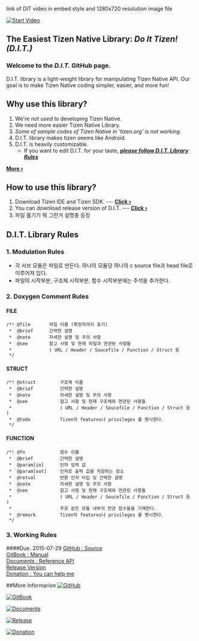 link of DIT video in embed style and 1280x720 resolution image file

[![Start Video](http://images.technewstoday.com.s3.amazonaws.com/tnt/the-new-samsung-z3-is-hitting-the-market-soon-after-the-surprising-success.jpg)](https://www.youtube.com/embed/MBfxQIz80Jk)

## The Easiest Tizen Native Library: *Do It Tizen! (D.I.T.)*
### Welcome to the *D.I.T.* GitHub page.
D.I.T. library is a light-weight library for manipulating Tizen Native API. Our goal is to make Tizen Native coding simpler, easier, and more fun!  

## Why use this library?
1. We're *not used to* developing Tizen Native.
2. We need more easier Tizen Native Library.
3. _Some of sample codes of Tizen Native in 'tizen.org' is not working._
3. D.I.T. library makes tizen seems like Android.
8. D.I.T. is heavily customizable.
	* If you want to edit D.I.T. for your taste, [***please follow D.I.T. Library Rules***][2]

**[More ›][2]**


## How to use this library?
1. Download Tizen IDE and Tizen SDK. --- **[Click ›](https://developer.tizen.org/development/tools/download)**
2. You can download release version of D.I.T. --- **[Click ›][4]**
3. 파일 옮기기 뭐 그런거 설명충 등장


## D.I.T. Library Rules
### 1. Modulation Rules
* 각 서브 모듈은 파일로 만든다. 하나의 모듈당 하나의 c source file과 head file로 이루어져 있다.
* 파일의 시작부분, 구조체 시작부분, 함수 시작부분에는 주석을 추가한다.

### 2. Doxygen Comment Rules
#### FILE
```
/*!	@file		파일 이름 (확장자까지 표기)
 *	@brief		간략한 설명
 *	@note		자세한 설명 및 주의 사항
 *	@see		참고 사항 및 현재 파일과 연관된 사항들 
 *				( URL / Header / Soucefile / Function / Struct 등 
 */
```
#### STRUCT
```
/*!	@struct			구조체 이름
 *	@brief			간략한 설명
 *	@note			자세한 설명 및 주의 사항
 *	@see 			참고 사항 및 현재 구조체와 연관된 사항들 
 *					( URL / Header / Soucefile / Function / Struct 등 )
 *	@todo			Tizen의 features나 privileges 를 명시한다.
 */
```

#### FUNCTION
```
/*!	@fn				함수 이름
 *	@brief			간략한 설명
 *	@param[in]		인자 입력 값
 *	@param[out]		인자로 출력 값을 저장하는 장소
 *	@retval			반환 인자 타입 및 간략한 설명
 *	@note			자세한 설명 및 주의 사항
 *	@see			참고 사항 및 현재 구조체와 연관된 사항들 
 *					( URL / Header / Soucefile / Function / Struct 등 )
 *					주로 같은 모듈 내부의 연관 함수들을 기재한다.
 *	@remark			Tizen의 features나 privileges 를 명시한다. 
 */
```

### 3. Working Rules
####Due. 2015-07-29
[GitHub : Source][1]  
[GitBook : Manual][2]  
[Documents : Reference API][3]  
[Release Version][4]  
[Donation : You can help me][5]
	
##More Informarion
[![GitHub](http://cdn.flaticon.com/png/256/25231.png)][1]

[![GitBook](https://avatars2.githubusercontent.com/u/7111340?v=3&s=80)][2]

[![Documents](http://cdn.flaticon.com/png/256/25231.png)][3]

[![Release](http://cdn.flaticon.com/png/256/25231.png)][4]

[![Donation](http://cdn.flaticon.com/png/256/25231.png)][5]



 [1]: https://github.com/Hoyuo/DIT
 [2]: https://www.gitbook.com/book/hoyuo/tizen-d-i-t/details
 [3]: https://www.naver.com
 [4]: https://github.com/Hoyuo/DIT/releases
 [5]: https://gumroad.com/l/gitbook_55b5a748e3411810000a9b5d?wanted=true
 [6]: #
 [7]: #
 [8]: #
 [9]: #
 [10]: #